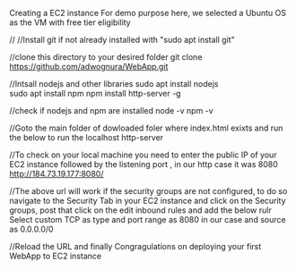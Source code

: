 Creating a EC2 instance
For demo purpose here, we selected a Ubuntu OS as the VM with free tier eligibility


//
//Install git if not already installed with "sudo apt install git"

//clone this directory to your desired folder
git clone https://github.com/adwognura/WebApp.git

//Intsall nodejs and other libraries
sudo apt install nodejs  
sudo apt install npm
npm install http-server -g

//check if nodejs and npm are installed
node -v
npm -v

//Goto the main folder of dowloaded foler where index.html exixts and run the below to run the localhost
http-server

//To check on your local machine you need to enter the public IP of your EC2 instance followed by the listening port , in our http case it was 8080
http://184.73.19.177:8080/

//The above url will work if the security groups are not configured, to do so navigate to the Security Tab in your EC2 instance and click on the Security groups, post that click on the edit inbound rules and add the below rulr
Select custom TCP as type and port range as 8080 in our case and source as 0.0.0.0/0

//Reload the URL and finally Congragulations on deploying your first WebApp to EC2 instance
